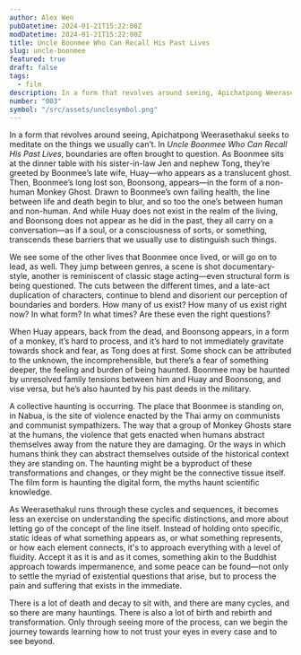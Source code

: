 ```yaml
---
author: Alex Wen
pubDatetime: 2024-01-21T15:22:00Z
modDatetime: 2024-01-21T15:22:00Z
title: Uncle Boonmee Who Can Recall His Past Lives
slug: uncle-boonmee
featured: true
draft: false
tags:
  - film
description: In a form that revolves around seeing, Apichatpong Weerasethakul seeks to meditate on the things we usually can’t. In Uncle Boonmee Who Can Recall His Past Lives, boundaries are often brought to question.
number: "003"
symbol: "/src/assets/unclesymbol.png"
---
```


In a form that revolves around seeing, Apichatpong Weerasethakul seeks to meditate on the things we usually can’t. In _Uncle Boonmee Who Can Recall His Past Lives_, boundaries are often brought to question. As Boonmee sits at the dinner table with his sister-in-law Jen and nephew Tong, they’re greeted by Boonmee’s late wife, Huay—who appears as a translucent ghost. Then, Boonmee’s long lost son, Boonsong, appears—in the form of a non-human Monkey Ghost. Drawn to Boonmee’s own failing health, the line between life and death begin to blur, and so too the one’s between human and non-human. And while Huay does not exist in the realm of the living, and Boonsong does not appear as he did in the past, they all carry on a conversation—as if a soul, or a consciousness of sorts, or something, transcends these barriers that we usually use to distinguish such things.

We see some of the other lives that Boonmee once lived, or will go on to lead, as well. They jump between genres, a scene is shot documentary-style, another is reminiscent of classic stage acting—even structural form is being questioned. The cuts between the different times, and a late-act duplication of characters, continue to blend and disorient our perception of boundaries and borders. How many of us exist? How many of us exist right now? In what form? In what times? Are these even the right questions?

When Huay appears, back from the dead, and Boonsong appears, in a form of a monkey, it’s hard to process, and it’s hard to not immediately gravitate towards shock and fear, as Tong does at first. Some shock can be attributed to the unknown, the incomprehensible, but there’s a fear of something deeper, the feeling and burden of being haunted. Boonmee may be haunted by unresolved family tensions between him and Huay and Boonsong, and vise versa, but he’s also haunted by his past deeds in the military.

A collective haunting is occurring. The place that Boonmee is standing on, in Nabua, is the site of violence enacted by the Thai army on communists and communist sympathizers. The way that a group of Monkey Ghosts stare at the humans, the violence that gets enacted when humans abstract themselves away from the nature they are damaging. Or the ways in which humans think they can abstract themselves outside of the historical context they are standing on. The haunting might be a byproduct of these transformations and changes, or they might be the connective tissue itself. The film form is haunting the digital form, the myths haunt scientific knowledge.

As Weerasethakul runs through these cycles and sequences, it becomes less an exercise on understanding the specific distinctions, and more about letting go of the concept of the line itself. Instead of holding onto specific, static ideas of what something appears as, or what something represents, or how each element connects, it's to approach everything with a level of fluidity. Accept it as it is and as it comes, something akin to the Buddhist approach towards impermanence, and some peace can be found—not only to settle the myriad of existential questions that arise, but to process the pain and suffering that exists in the immediate.

There is a lot of death and decay to sit with, and there are many cycles, and so there are many hauntings. There is also a lot of birth and rebirth and transformation. Only through seeing more of the process, can we begin the journey towards learning how to not trust your eyes in every case and to see beyond.
